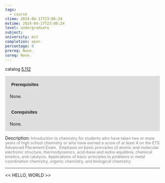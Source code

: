 ```yaml
---
tags:
  - course
ctime: 2024-04-17T23:06:24
mstime: 2024-04-17T23:06:24
level: undergraduate
subject: 
university: mit
completion: open
percentage: 0
prereq: None.
coreq: None.
---
```


catalog [5.112](http://student.mit.edu/catalog/m5a.html#5.112)

<span style="display: block; padding: 15px; background-color: rgb(100, 100, 100, 0.2);"><font id="m_prereq3234_0" style="display: block; font-family: Arial, sans-serif; font-weight: bold; padding: 5px">Prerequisites</font><br><span id="prereq3234_0">None.</span></span>
<span style="display: block; padding: 15px; background-color: rgb(100, 100, 100, 0.2);"><font id="m_coreq3234_0" style="display: block; font-family: Arial, sans-serif; font-weight: bold; padding: 5px">Corequisites</font><br><span id="coreq3234_0">None.</span></span>

<font style="">Description:</font>
<font style="color: grey; font-size: 0.8rem;">Introduction to chemistry for students who have taken two or more years of high school chemistry or who have earned a score of at least 4 on the ETS Advanced Placement Exam.  Emphasis on basic principles of atomic and molecular electronic structure, thermodynamics, acid-base and redox equilibria, chemical kinetics, and catalysis. Applications of basic principles to problems in metal coordination chemistry, organic chemistry, and biological chemistry.</font>



---

<< HELLO, WORLD >>
